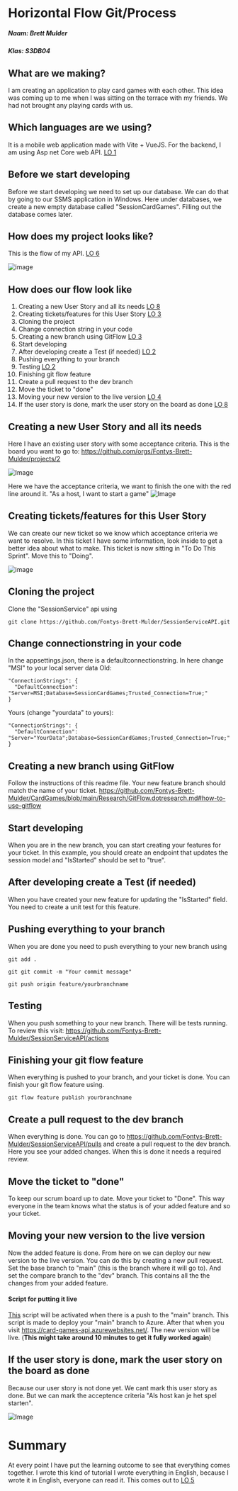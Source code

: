 # Horizontal Flow Git/Process
##### Naam: Brett Mulder
##### Klas: S3DB04

## What are we making?
I am creating an application to play card games with each other. This idea was coming up to me when I was sitting on the terrace with my friends. We had not brought any playing cards with us.

## Which languages are we using?
It is a mobile web application made with Vite + VueJS. For the backend, I am using Asp net Core web API. [LO 1](https://github.com/Fontys-Brett-Mulder/CardGames/blob/main/Documentation/Portfolio_semester3.md#full-stack-web-application)

## Before we start developing
Before we start developing we need to set up our database. We can do that by going to our SSMS application in Windows. Here under databases, we create a new empty database called "SessionCardGames". Filling out the database comes later.

## How does my project looks like? 
This is the flow of my API. [LO 6](https://github.com/Fontys-Brett-Mulder/CardGames/blob/main/Documentation/Portfolio_semester3.md#requirements-en-design)

![image](https://user-images.githubusercontent.com/99179239/207327102-5fca30a8-9d05-4777-b686-2627a2c022ad.png)

## How does our flow look like
1. Creating a new User Story and all its needs [LO 8](https://github.com/Fontys-Brett-Mulder/CardGames/blob/main/Documentation/Portfolio_semester3.md#professional)
2. Creating tickets/features for this User Story [LO 3](https://github.com/Fontys-Brett-Mulder/CardGames/blob/main/Documentation/Portfolio_semester3.md#agile-methods)
3. Cloning the project
4. Change connection string in your code 
5. Creating a new branch using GitFlow [LO 3](https://github.com/Fontys-Brett-Mulder/CardGames/blob/main/Documentation/Portfolio_semester3.md#agile-methods)
6. Start developing
7. After developing create a Test (if needed) [LO 2](https://github.com/Fontys-Brett-Mulder/CardGames/blob/main/Documentation/Portfolio_semester3.md#software-quality)
8. Pushing everything to your branch
9. Testing [LO 2](https://github.com/Fontys-Brett-Mulder/CardGames/blob/main/Documentation/Portfolio_semester3.md#software-quality)
10. Finishing git flow feature
11. Create a pull request to the dev branch
12. Move the ticket to "done"
13. Moving your new version to the live version [LO 4](https://github.com/Fontys-Brett-Mulder/CardGames/blob/main/Documentation/Portfolio_semester3.md#cicd)
14. If the user story is done, mark the user story on the board as done [LO 8](https://github.com/Fontys-Brett-Mulder/CardGames/blob/main/Documentation/Portfolio_semester3.md#professional)

## Creating a new User Story and all its needs
Here I have an existing user story with some acceptance criteria. 
This is the board you want to go to: https://github.com/orgs/Fontys-Brett-Mulder/projects/2

![Image](https://user-images.githubusercontent.com/99179239/207065010-f050ec20-34b1-4830-a294-fba5ec32d9bd.png)

Here we have the acceptance criteria, we want to finish the one with the red line around it. "As a host, I want to start a game"
![Image](https://user-images.githubusercontent.com/99179239/207065178-a37fadf6-ec8f-4fdd-b064-9dd70726d116.png)

## Creating tickets/features for this User Story
We can create our new ticket so we know which acceptance criteria we want to resolve. In this ticket I have some information, look inside to get a better idea about what to make. This ticket is now sitting in "To Do This Sprint". Move this to "Doing". 

![image](https://user-images.githubusercontent.com/99179239/207288129-583d8961-1e8e-4448-a69c-4c02d13afbcb.png)

## Cloning the project
Clone the "SessionService" api using 
```
git clone https://github.com/Fontys-Brett-Mulder/SessionServiceAPI.git
```

## Change connectionstring in your code
In the appsettings.json, there is a defaultconnectionstring. In here change "MSI" to your local server data
Old: 
```
"ConnectionStrings": {  
  "DefaultConnection": "Server=MSI;Database=SessionCardGames;Trusted_Connection=True;"  
}
```
Yours (change "yourdata" to yours):
```
"ConnectionStrings": {  
  "DefaultConnection": "Server="YourData";Database=SessionCardGames;Trusted_Connection=True;"  
}
```

## Creating a new branch using GitFlow
Follow the instructions of this readme file. Your new feature branch should match the name of your ticket. https://github.com/Fontys-Brett-Mulder/CardGames/blob/main/Research/GitFlow.dotresearch.md#how-to-use-gitflow

## Start developing
When you are in the new branch, you can start creating your features for your ticket. In this example, you should create an endpoint that updates the session model and "IsStarted" should be set to "true".

## After developing create a Test (if needed)
When you have created your new feature for updating the "IsStarted" field. You need to create a unit test for this feature. 

## Pushing everything to your branch
When you are done you need to push everything to your new branch using 
```
git add .
```

```
git git commit -m "Your commit message"
```

```
git push origin feature/yourbranchname
```

## Testing
When you push something to your new branch. There will be tests running. To review this visit: https://github.com/Fontys-Brett-Mulder/SessionServiceAPI/actions

## Finishing your git flow feature
When everything is pushed to your branch, and your ticket is done. You can finish your git flow feature using.

```
git flow feature publish yourbranchname
```

## Create a pull request to the dev branch
When everything is done. You can go to https://github.com/Fontys-Brett-Mulder/SessionServiceAPI/pulls and create a pull request to the dev branch. Here you see your added changes. When this is done it needs a required review.

## Move the ticket to "done"
To keep our scrum board up to date. Move your ticket to "Done". This way everyone in the team knows what the status is of your added feature and so your ticket. 

## Moving your new version to the live version 
Now the added feature is done. From here on we can deploy our new version to the live version. You can do this by creating a new pull request. Set the base branch to "main" (this is the branch where it will go to). And set the compare branch to the "dev" branch. This contains all the the changes from your added feature. 

#### Script for putting it live
[This](https://github.com/Fontys-Brett-Mulder/SessionServiceAPI/blob/dev/.github/workflows/azure.yml) script will be activated when there is a push to the "main" branch. This script is made to deploy your "main" branch to Azure. After that when you visit https://card-games-api.azurewebsites.net/. The new version will be live. (**This might take around 10 minutes to get it fully worked again**)

## If the user story is done, mark the user story on the board as done
Because our user story is not done yet. We cant mark this user story as done. But we can mark the acceptence criteria "Als host kan je het spel starten". 

![Image](https://user-images.githubusercontent.com/99179239/207065010-f050ec20-34b1-4830-a294-fba5ec32d9bd.png)


# Summary
At every point I have put the learning outcome to see that everything comes together. I wrote this kind of tutorial I wrote everything in English, because I wrote it in English, everyone can read it. This comes out to [LO 5](https://github.com/Fontys-Brett-Mulder/CardGames/blob/main/Documentation/Portfolio_semester3.md#cultural-differences-and-ethics)


